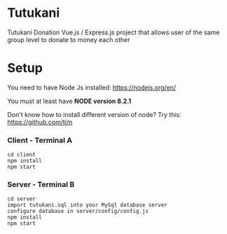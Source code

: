 # Tutukani
Tutukani Donation Vue.js / Express.js project that allows user of the same group level to donate to money each other
# Setup

You need to have Node Js installed: https://nodejs.org/en/

You must at least have **NODE version 8.2.1**

Don't know how to install different version of node?  Try this: https://github.com/tj/n



### Client - Terminal A
```
cd client
npm install
npm start
```

### Server - Terminal B
```
cd server
import tutukani.sql into your MySql database server
configure database in server/config/config.js
npm install
npm start
```

